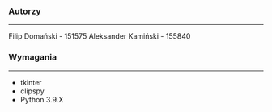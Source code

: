 ### Autorzy
---
Filip Domański - 151575
Aleksander Kamiński - 155840

### Wymagania
---
- tkinter
- clipspy
- Python 3.9.X
